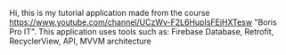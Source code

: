 Hi, this is my tutorial application made from the course https://www.youtube.com/channel/UCzWv-F2L6HupIsFEiHXTesw "Boris Pro IT". This application uses tools such as: Firebase Database, Retrofit, RecyclerView, API, MVVM architecture
